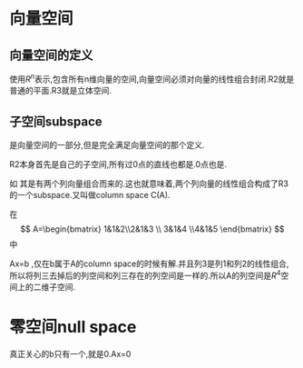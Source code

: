 
# 向量空间

## 向量空间的定义

使用$R^n$表示,包含所有n维向量的空间,向量空间必须对向量的线性组合封闭.R2就是普通的平面.R3就是立体空间.

## 子空间subspace

是向量空间的一部分,但是完全满足向量空间的那个定义.

 R2本身首先是自己的子空间,所有过0点的直线也都是.0点也是.

如
其是有两个列向量组合而来的.这也就意味着,两个列向量的线性组合构成了R3的一个subspace.又叫做column space C(A).

在$$
A=\begin{bmatrix} 1&1&2\\2&1&3 \\ 3&1&4 \\4&1&5 \end{bmatrix} 
$$中

Ax=b ,仅在b属于A的column space的时候有解.并且列3是列1和列2的线性组合,所以将列三去掉后的列空间和列三存在的列空间是一样的.所以A的列空间是$R^4$空间上的二维子空间.

# 零空间null space

真正关心的b只有一个,就是0.Ax=0